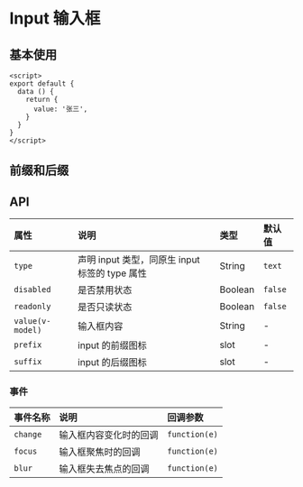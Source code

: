 # Input 输入框

## 基本使用

<Common-Democode title="" description="">
  <input-demo1 />
  <highlight-code slot="codeText" lang="vue">
    <template>
      <a-input
        v-model="value"
        placeholder="Basic usage"
      />
    </template>

    <script>
    export default {
      data () {
        return {
          value: '张三',
        }
      }
    }
    </script>
  </highlight-code>
</Common-Democode>


## 前缀和后缀
<Common-Democode title="" description="在输入框上添加前缀或后缀图标。">
  <input-demo2 />
  <highlight-code slot="codeText" lang="vue">
    <template>
      <a-input v-model="userName" placeholder="Basic usage" style="width: 200px" ref="userNameInput">
        <a-icon slot="prefix" name="user" />
        <a-icon v-if="userName" slot="suffix" name="close-circle" @click="emitEmpty" />
      </a-input>
    </template>
    <script>
    export default {
      data() {
        return {
          userName: ""
        };
      },
      methods: {
        emitEmpty() {
          this.$refs.userNameInput.focus();
          this.userName = "";
        }
      }
    };
    </script>
    <style>
    .a-icon {
      cursor: pointer;
      color: #ccc;
      transition: color 0.3s;
      font-size: 12px;
    }
    .a-icon:hover {
      color: #999;
    }
    .a-icon:active {
      color: #666;
    }
    </style>
  </highlight-code>
</Common-Democode>


## API

| 属性             | 说明                                           | 类型    | 默认值  |
| :--------------- | :--------------------------------------------- | :------ | :------ |
| `type`           | 声明 input 类型，同原生 input 标签的 type 属性 | String  | `text`  |
| `disabled`       | 是否禁用状态                                   | Boolean | `false` |
| `readonly`       | 是否只读状态                                   | Boolean | `false` |
| `value(v-model)` | 输入框内容                                     | String  | -       |
| `prefix`         | input 的前缀图标                           | slot  | -       |
| `suffix`         | input 的后缀图标                           | slot  | -       |

### 事件

| 事件名称 | 说明                   | 回调参数      |
| :------- | :--------------------- | :------------ |
| `change` | 输入框内容变化时的回调 | `function(e)` |
| `focus` | 输入框聚焦时的回调 | `function(e)` |
| `blur` | 输入框失去焦点的回调 | `function(e)` |